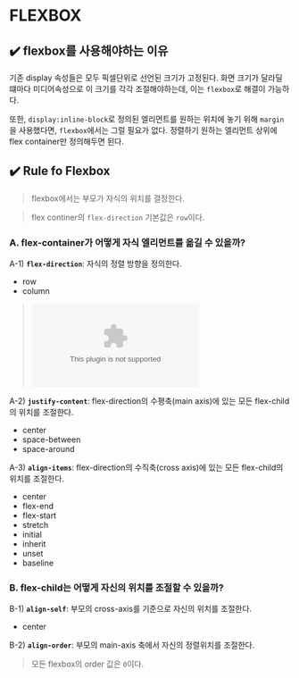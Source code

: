 # FLEXBOX

## ✔️ flexbox를 사용해야하는 이유
기존 display 속성들은 모두 픽셀단위로 선언된 크기가 고정된다.
화면 크기가 달라딜 떄마다 미디어속성으로 이 크기를 각각 조절해야하는데, 이는 `flexbox`로 해결이 가능하다.

또한, `display:inline-block`로 정의된 엘리먼트를 원하는 위치에 놓기 위해 `margin`을 사용했다면, `flexbox`에서는 그럴 필요가 없다. 정렬하기 원하는 엘리먼트 상위에 flex container만 정의해두면 된다.

## ✔️ Rule fo Flexbox
> flexbox에서는 부모가 자식의 위치를 결정한다.

> flex continer의 `flex-direction` 기본값은 `row`이다.

### A. flex-container가 어떻게 자식 엘리먼트를 옮길 수 있을까?
A-1) **`flex-direction`**: 자식의 정렬 방향을 정의한다.
- row
- column

> ![flex axis](https://samanthaming.gumlet.io/flexbox30/4-flexbox-axes.jpg.gz?format=auto)

A-2) **`justify-content`**: flex-direction의 수평축(main axis)에 있는 모든 flex-child의 위치를 조절한다.
- center
- space-between
- space-around

A-3) **`align-items`**: flex-direction의 수직축(cross axis)에 있는 모든 flex-child의 위치를 조절한다.
- center
- flex-end
- flex-start
- stretch
- initial
- inherit
- unset
- baseline


### B. flex-child는 어떻게 자신의 위치를 조절할 수 있을까?
B-1) **`align-self`**: 부모의 cross-axis를 기준으로 자신의 위치를 조절한다.
- center

B-2) **`align-order`**: 부모의 main-axis 축에서 자신의 정렬위치를 조절한다.
> 모든 flexbox의 order 값은 `0`이다.

